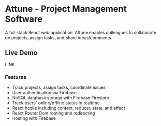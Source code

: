# Attune - Project Management Software

A full stack React web application. Attune enables colleagues to collaborate on projects, assign tasks, and share ideas/comments.  

## Live Demo

LINK  

### Features
- Track projects, assign tasks, coordinate issues  
- User authentication via Firebase  
- NoSQL database storage with Firebase Firestore 
- Track users' online/offline status in realtime   
- React hooks including context, reducer, state, and effect  
- React Router Dom routing and redirecting   
- Hosting with Firebase  